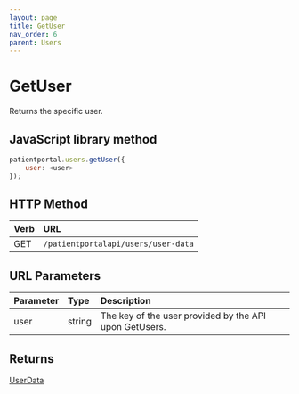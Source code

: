 ```yaml
---
layout: page
title: GetUser
nav_order: 6
parent: Users
---
```


# GetUser

Returns the specific user.

## JavaScript library method

```javascript
patientportal.users.getUser({
    user: <user>
});
```

## HTTP Method

| Verb | URL                                               |
|:-----|:--------------------------------------------------|
| GET | `/patientportalapi/users/user-data` |

## URL Parameters

| Parameter | Type   | Description                                                 |
|:----------|:-------|:------------------------------------------------------------|
| user | string | The key of the user provided by the API upon GetUsers. |

## Returns

[UserData](../objects-and-data-types/userdata)
